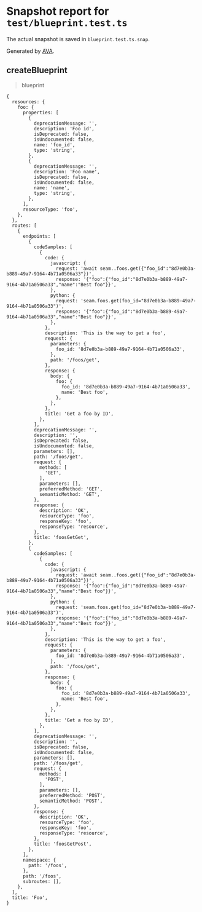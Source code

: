 # Snapshot report for `test/blueprint.test.ts`

The actual snapshot is saved in `blueprint.test.ts.snap`.

Generated by [AVA](https://avajs.dev).

## createBlueprint

> blueprint

    {
      resources: {
        foo: {
          properties: [
            {
              deprecationMessage: '',
              description: 'Foo id',
              isDeprecated: false,
              isUndocumented: false,
              name: 'foo_id',
              type: 'string',
            },
            {
              deprecationMessage: '',
              description: 'Foo name',
              isDeprecated: false,
              isUndocumented: false,
              name: 'name',
              type: 'string',
            },
          ],
          resourceType: 'foo',
        },
      },
      routes: [
        {
          endpoints: [
            {
              codeSamples: [
                {
                  code: {
                    javascript: {
                      request: 'await seam..foos.get({"foo_id":"8d7e0b3a-b889-49a7-9164-4b71a0506a33"})',
                      response: '{"foo":{"foo_id":"8d7e0b3a-b889-49a7-9164-4b71a0506a33","name":"Best foo"}}',
                    },
                    python: {
                      request: 'seam.foos.get(foo_id="8d7e0b3a-b889-49a7-9164-4b71a0506a33")',
                      response: '{"foo":{"foo_id":"8d7e0b3a-b889-49a7-9164-4b71a0506a33","name":"Best foo"}}',
                    },
                  },
                  description: 'This is the way to get a foo',
                  request: {
                    parameters: {
                      foo_id: '8d7e0b3a-b889-49a7-9164-4b71a0506a33',
                    },
                    path: '/foos/get',
                  },
                  response: {
                    body: {
                      foo: {
                        foo_id: '8d7e0b3a-b889-49a7-9164-4b71a0506a33',
                        name: 'Best foo',
                      },
                    },
                  },
                  title: 'Get a foo by ID',
                },
              ],
              deprecationMessage: '',
              description: '',
              isDeprecated: false,
              isUndocumented: false,
              parameters: [],
              path: '/foos/get',
              request: {
                methods: [
                  'GET',
                ],
                parameters: [],
                preferredMethod: 'GET',
                semanticMethod: 'GET',
              },
              response: {
                description: 'OK',
                resourceType: 'foo',
                responseKey: 'foo',
                responseType: 'resource',
              },
              title: 'foosGetGet',
            },
            {
              codeSamples: [
                {
                  code: {
                    javascript: {
                      request: 'await seam..foos.get({"foo_id":"8d7e0b3a-b889-49a7-9164-4b71a0506a33"})',
                      response: '{"foo":{"foo_id":"8d7e0b3a-b889-49a7-9164-4b71a0506a33","name":"Best foo"}}',
                    },
                    python: {
                      request: 'seam.foos.get(foo_id="8d7e0b3a-b889-49a7-9164-4b71a0506a33")',
                      response: '{"foo":{"foo_id":"8d7e0b3a-b889-49a7-9164-4b71a0506a33","name":"Best foo"}}',
                    },
                  },
                  description: 'This is the way to get a foo',
                  request: {
                    parameters: {
                      foo_id: '8d7e0b3a-b889-49a7-9164-4b71a0506a33',
                    },
                    path: '/foos/get',
                  },
                  response: {
                    body: {
                      foo: {
                        foo_id: '8d7e0b3a-b889-49a7-9164-4b71a0506a33',
                        name: 'Best foo',
                      },
                    },
                  },
                  title: 'Get a foo by ID',
                },
              ],
              deprecationMessage: '',
              description: '',
              isDeprecated: false,
              isUndocumented: false,
              parameters: [],
              path: '/foos/get',
              request: {
                methods: [
                  'POST',
                ],
                parameters: [],
                preferredMethod: 'POST',
                semanticMethod: 'POST',
              },
              response: {
                description: 'OK',
                resourceType: 'foo',
                responseKey: 'foo',
                responseType: 'resource',
              },
              title: 'foosGetPost',
            },
          ],
          namespace: {
            path: '/foos',
          },
          path: '/foos',
          subroutes: [],
        },
      ],
      title: 'Foo',
    }
